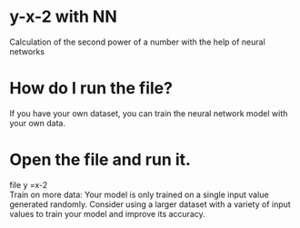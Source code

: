 # y-x-2 with NN
Calculation of the second power of a number with the help of neural networks
# How do I run the file?
If you have your own dataset, you can train the neural network model with your own data.
# Open the file and run it.
file y =x-2   
Train on more data: Your model is only trained on a single input value generated randomly. Consider using a larger dataset with a variety of input values to train your model and improve its accuracy.
